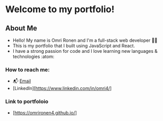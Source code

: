 # Welcome to my portfolio! 

## About Me 
- Hello! My name is Omri Ronen and I'm a full-stack web developer :technologist:
- This is my portfolio that I built using JavaScript and React.
- I have a strong passion for code and I love learning new languages & technologies :atom:

### How to reach me:

- :mailbox_with_mail: [Email](omri.ronen4@gmail.com)
- [LinkedIn][https://www.linkedin.com/in/omri4/]

### Link to portfoloio

- [https://omrironen4.github.io/]
